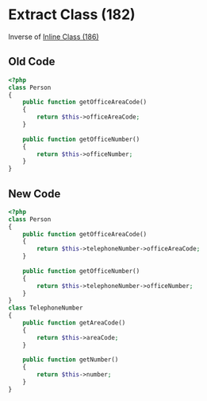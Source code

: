 # Extract Class (182)

Inverse of [Inline Class (186)](186_-_Inline_Class.md)

## Old Code

```php
<?php
class Person
{
    public function getOfficeAreaCode()
    {
        return $this->officeAreaCode;
    }
    
    public function getOfficeNumber()
    {
        return $this->officeNumber;
    }
}
```

## New Code

```php
<?php
class Person
{
    public function getOfficeAreaCode()
    {
        return $this->telephoneNumber->officeAreaCode;
    }
    
    public function getOfficeNumber()
    {
        return $this->telephoneNumber->officeNumber;
    }
}
class TelephoneNumber
{
    public function getAreaCode()
    {
        return $this->areaCode;
    }
    
    public function getNumber()
    {
        return $this->number;
    }
}
```
